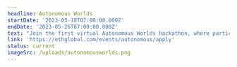 ```yaml
---
headline: Autonomous Worlds
startDate: '2023-05-18T07:00:00.000Z'
endDate: '2023-05-26T07:00:00.000Z'
text: "Join the first virtual Autonomous Worlds hackathon, where participants will explore the potential of multi-author Worlds by developing onchain games, worlds, and art projects.\n\nLeverage the power of MUD, a new framework designed for ambitious Ethereum applications, and follow in the footsteps of dozens of teams that have already built unique projects with it, including\_[OPCraft](https://blog.oplabs.co/opcraft-autonomous-world/ \"\")\_— an onchain voxel world,\_[EVM Factorio](https://twitter.com/primodiumgame/status/1651948240189767681?s=20 \"\"), real-time strategy games, and\_[more](https://community.mud.dev/ \"\").\n"
link: 'https://ethglobal.com/events/autonomous/apply'
status: current
imageSrc: /uploads/autonomousworlds.png
---
```




